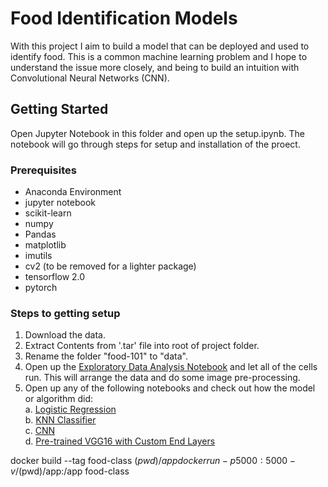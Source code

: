 # Food Identification Models

With this project I aim to build a model that can be deployed and used to identify food. This is a common machine learning problem and I hope to understand the issue more closely, and being to build an intuition with Convolutional Neural Networks (CNN).

## Getting Started

Open Jupyter Notebook in this folder and open up the setup.ipynb. The notebook will go through steps for setup and installation of the proect.

### Prerequisites

* Anaconda Environment
* jupyter notebook
* scikit-learn
* numpy
* Pandas
* matplotlib
* imutils
* cv2 (to be removed for a lighter package)
* tensorflow 2.0
* pytorch


### Steps to getting setup
1. Download the data.
2. Extract Contents from '.tar' file into root of project folder.
3. Rename the folder "food-101" to "data".
3. Open up the [Exploratory Data Analysis Notebook](exploratory_data_analysis.ipynb) and let all of the cells run. This will arrange the data and do some image pre-processing.
4. Open up any of the following notebooks and check out how the model or algorithm did:  
    a. [Logistic Regression](logistic_regression.ipynb)  
    b. [KNN Classifier](KNN_classifier.ipynb)  
    c. [CNN](CNN.ipynb)  
    d. [Pre-trained VGG16 with Custom End Layers](CNN_VGG16.ipynb)  



docker build --tag food-class $(pwd)/app
docker run -p 5000:5000 -v /$(pwd)/app:/app food-class